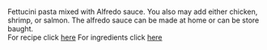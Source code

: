 Fettucini pasta mixed with Alfredo sauce. You also may add either chicken, shrimp, or salmon. The alfredo sauce can be made at home or can be store baught.                 
For recipe click [here](recipe.md)
For ingredients click [here](ingredients.md)
